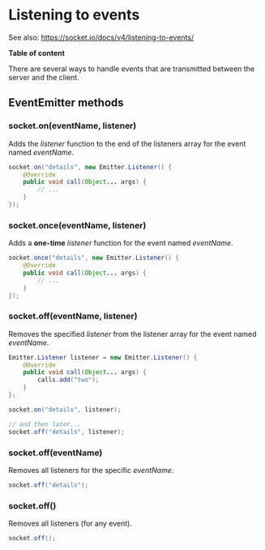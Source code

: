 # Listening to events

See also: https://socket.io/docs/v4/listening-to-events/

**Table of content**

<!-- MACRO{toc} -->

There are several ways to handle events that are transmitted between the server and the client.

## EventEmitter methods

### socket.on(eventName, listener)

Adds the *listener* function to the end of the listeners array for the event named *eventName*.

```java
socket.on("details", new Emitter.Listener() {
    @Override
    public void call(Object... args) {
        // ...
    }
});
```

### socket.once(eventName, listener)

Adds a **one-time** *listener* function for the event named *eventName*.

```java
socket.once("details", new Emitter.Listener() {
    @Override
    public void call(Object... args) {
        // ...
    }
});
```

### socket.off(eventName, listener)

Removes the specified *listener* from the listener array for the event named *eventName*.

```java
Emitter.Listener listener = new Emitter.Listener() {
    @Override
    public void call(Object... args) {
        calls.add("two");
    }
};

socket.on("details", listener);

// and then later...
socket.off("details", listener);
```

### socket.off(eventName)

Removes all listeners for the specific *eventName*.

```java
socket.off("details");
```

### socket.off()

Removes all listeners (for any event).

```java
socket.off();
```
